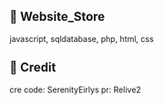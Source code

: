## 🎇 Website_Store
javascript, sqldatabase, php, html, css
## 🎇 Credit
cre code: SerenityEirlys
pr: Relive2
